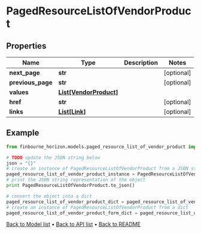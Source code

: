 # PagedResourceListOfVendorProduct


## Properties
Name | Type | Description | Notes
------------ | ------------- | ------------- | -------------
**next_page** | **str** |  | [optional] 
**previous_page** | **str** |  | [optional] 
**values** | [**List[VendorProduct]**](VendorProduct.md) |  | 
**href** | **str** |  | [optional] 
**links** | [**List[Link]**](Link.md) |  | [optional] 

## Example

```python
from finbourne_horizon.models.paged_resource_list_of_vendor_product import PagedResourceListOfVendorProduct

# TODO update the JSON string below
json = "{}"
# create an instance of PagedResourceListOfVendorProduct from a JSON string
paged_resource_list_of_vendor_product_instance = PagedResourceListOfVendorProduct.from_json(json)
# print the JSON string representation of the object
print PagedResourceListOfVendorProduct.to_json()

# convert the object into a dict
paged_resource_list_of_vendor_product_dict = paged_resource_list_of_vendor_product_instance.to_dict()
# create an instance of PagedResourceListOfVendorProduct from a dict
paged_resource_list_of_vendor_product_form_dict = paged_resource_list_of_vendor_product.from_dict(paged_resource_list_of_vendor_product_dict)
```
[Back to Model list](../README.md#documentation-for-models) &#8226; [Back to API list](../README.md#documentation-for-api-endpoints) &#8226; [Back to README](../README.md)


